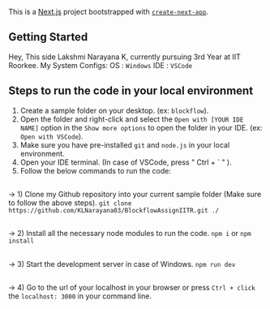 This is a [Next.js](https://nextjs.org/) project bootstrapped with [`create-next-app`](https://github.com/vercel/next.js/tree/canary/packages/create-next-app).

## Getting Started

Hey, This side Lakshmi Narayana K, currently pursuing 3rd Year at IIT Roorkee.
My System Configs:
OS : `Windows`
IDE : `VSCode`

## Steps to run the code in your local environment

1) Create a sample folder on your desktop. (ex: `blockflow`).
2) Open the folder and right-click and select the `Open with [YOUR IDE NAME]` option in the `Show more options` to open the folder in your IDE. (ex: `Open with VSCode`).
3) Make sure you have pre-installed `git` and `node.js` in your local environment.
4) Open your IDE terminal. (In case of VSCode, press " Ctrl + ` " ).
5) Follow the below commands to run the code:
##
 -> 1) Clone my Github repository into your current sample folder (Make sure to follow the above steps).
   ` git clone https://github.com/KLNarayana03/BlockflowAssignIITR.git ./ `
##
 -> 2) Install all the necessary node modules to run the code.
   ` npm i ` or ` npm install `
##
 -> 3) Start the development server in case of Windows.
   `npm run dev`
##
 -> 4) Go to the url of your localhost in your browser or press `Ctrl + click` the `localhost: 3000` in your command line.
   
